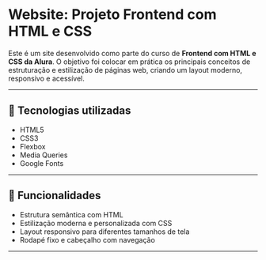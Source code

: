 

# Website: Projeto Frontend com HTML e CSS

Este é um site desenvolvido como parte do curso de **Frontend com HTML e CSS da Alura**. O objetivo foi colocar em prática os principais conceitos de estruturação e estilização de páginas web, criando um layout moderno, responsivo e acessível.

---

## 🚀 Tecnologias utilizadas

- HTML5
- CSS3
- Flexbox
- Media Queries
- Google Fonts

---

## 🎯 Funcionalidades

- Estrutura semântica com HTML
- Estilização moderna e personalizada com CSS
- Layout responsivo para diferentes tamanhos de tela
- Rodapé fixo e cabeçalho com navegação

---




